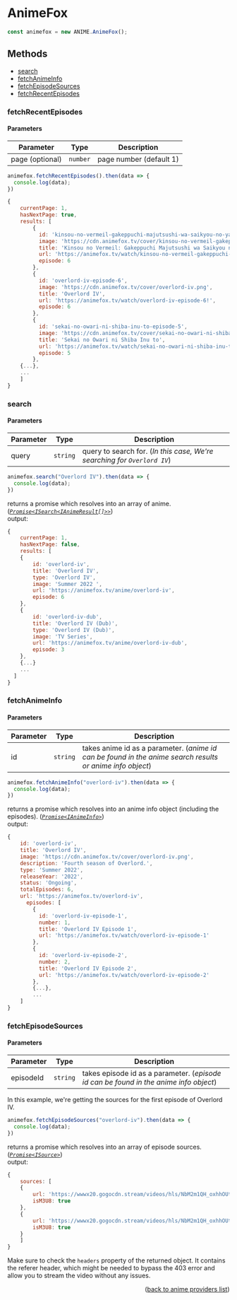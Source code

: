 <h1>AnimeFox</h1>

```ts
const animefox = new ANIME.AnimeFox();
```

<h2>Methods</h2>

- [search](#search)
- [fetchAnimeInfo](#fetchanimeinfo)
- [fetchEpisodeSources](#fetchepisodesources)
- [fetchRecentEpisodes](#fetchrecentepisodes)

### fetchRecentEpisodes

<h4>Parameters</h4>

| Parameter | Type     | Description                                                              |
| --------- | -------- | ------------------------------------------------------------------------ |
| page (optional) | `number` | page number (default 1) |

```ts
animefox.fetchRecentEpisodes().then(data => {
  console.log(data);
})
```


```js
{
    currentPage: 1,
    hasNextPage: true,
    results: [
        {
          id: 'kinsou-no-vermeil-gakeppuchi-majutsushi-wa-saikyou-no-yakusai-to-mahou-sekai-wo-tsukisusumu-episode-6',
          image: 'https://cdn.animefox.tv/cover/kinsou-no-vermeil-gakeppuchi-majutsushi-wa-saikyou-no-yakusai-to-mahou-sekai-wo-tsukisusumu.png',
          title: 'Kinsou no Vermeil: Gakeppuchi Majutsushi wa Saikyou no Yakusai to Mahou Sekai wo Tsukisusumu',
          url: 'https://animefox.tv/watch/kinsou-no-vermeil-gakeppuchi-majutsushi-wa-saikyou-no-yakusai-to-mahou-sekai-wo-tsukisusumu-episode-6!',
          episode: 6
        },
        {
          id: 'overlord-iv-episode-6',
          image: 'https://cdn.animefox.tv/cover/overlord-iv.png',
          title: 'Overlord IV',
          url: 'https://animefox.tv/watch/overlord-iv-episode-6!',
          episode: 6
        },
        {
          id: 'sekai-no-owari-ni-shiba-inu-to-episode-5',
          image: 'https://cdn.animefox.tv/cover/sekai-no-owari-ni-shiba-inu-to.png',
          title: 'Sekai no Owari ni Shiba Inu to',
          url: 'https://animefox.tv/watch/sekai-no-owari-ni-shiba-inu-to-episode-5!',
          episode: 5
        },
    {...},
    ...
    ]
}
```

### search


<h4>Parameters</h4>

| Parameter | Type     | Description                                                              |
| --------- | -------- | ------------------------------------------------------------------------ |
| query     | `string` | query to search for. (*In this case, We're searching for `Overlord IV`*) |

```ts
animefox.search("Overlord IV").then(data => {
  console.log(data);
})
```

returns a promise which resolves into an array of anime. (*[`Promise<ISearch<IAnimeResult[]>>`](https://github.com/galaxywolfv/devanime-library/blob/master/src/models/types.ts#L13-L26)*)\
output:
```js
{
    currentPage: 1,
    hasNextPage: false,
    results: [
    {
        id: 'overlord-iv',
        title: 'Overlord IV',
        type: 'Overlord IV',
        image: 'Summer 2022 ',
        url: 'https://animefox.tv/anime/overlord-iv',
        episode: 6
    },
    {
        id: 'overlord-iv-dub',
        title: 'Overlord IV (Dub)',
        type: 'Overlord IV (Dub)',
        image: 'TV Series',
        url: 'https://animefox.tv/anime/overlord-iv-dub',
        episode: 3
    },
    {...}
    ...
  ]
}
```

### fetchAnimeInfo

<h4>Parameters</h4>

| Parameter | Type     | Description                                                                                               |
| --------- | -------- | --------------------------------------------------------------------------------------------------------- |
| id        | `string` | takes anime id as a parameter. (*anime id can be found in the anime search results or anime info object*) |


```ts
animefox.fetchAnimeInfo("overlord-iv").then(data => {
  console.log(data);
})
```

returns a promise which resolves into an anime info object (including the episodes). (*[`Promise<IAnimeInfo>`](https://github.com/galaxywolfv/devanime-library/blob/master/src/models/types.ts#L28-L42)*)\
output:
```js
{
    id: 'overlord-iv',
    title: 'Overlord IV',
    image: 'https://cdn.animefox.tv/cover/overlord-iv.png',
    description: 'Fourth season of Overlord.',
    type: 'Summer 2022',
    releaseYear: '2022',
    status: 'Ongoing',
    totalEpisodes: 6,
    url: 'https://animefox.tv/overlord-iv',
      episodes: [
        {
          id: 'overlord-iv-episode-1',
          number: 1,
          title: 'Overlord IV Episode 1',
          url: 'https://animefox.tv/watch/overlord-iv-episode-1'
        },
        {
          id: 'overlord-iv-episode-2',
          number: 2,
          title: 'Overlord IV Episode 2',
          url: 'https://animefox.tv/watch/overlord-iv-episode-2'
        },
        {...},
        ...
    ]
}
```

### fetchEpisodeSources

<h4>Parameters</h4>

| Parameter | Type     | Description                                                                           |
| --------- | -------- | ------------------------------------------------------------------------------------- |
| episodeId | `string` | takes episode id as a parameter. (*episode id can be found in the anime info object*) |


In this example, we're getting the sources for the first episode of Overlord IV.
```ts
animefox.fetchEpisodeSources("overlord-iv").then(data => {
  console.log(data);
})
```

returns a promise which resolves into an array of episode sources. (*[`Promise<ISource>`](https://github.com/galaxywolfv/devanime-library/blob/master/src/models/types.ts#L210-L214)*)\
output:
```js
{
    sources: [
    {
        url: 'https://wwwx20.gogocdn.stream/videos/hls/NbM2m1QH_oxhhOUt6gLkSg/1660076576/188769/ca09dc1ce88568467994ea8e756c4493/ep.1.1657688625.m3u8',
        isM3U8: true
    },
    {
        url: 'https://wwwx20.gogocdn.stream/videos/hls/NbM2m1QH_oxhhOUt6gLkSg/1660076576/188769/ca09dc1ce88568467994ea8e756c4493/ep.1.1657688625.m3u8',
        isM3U8: true
    }
    ]
}
```

Make sure to check the `headers` property of the returned object. It contains the referer header, which might be needed to bypass the 403 error and allow you to stream the video without any issues.

<p align="end">(<a href="https://github.com/galaxywolfv/devanime-library/blob/master/docs/guides/anime.md#">back to anime providers list</a>)</p>
